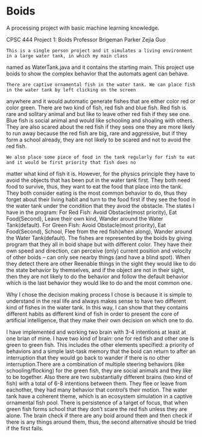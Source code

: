 # Boids
A processing project with basic machine learning knowledge.

CPSC 444 Project 1: Boids
Professor Brigeman
Parker Zejia Guo

	This is a single person project and it simulates a living environment in a large water tank, in which my main class 
  named as WaterTank.java and it contains the starting main. This project use boids to show the complex behavior that 
  the automats agent can behave.

	There are captive ornamental fish in the water tank. We can place fish in the water tank by left clicking on the screen
  anywhere and it would automatic generate fishes that are either color red or color green. There are two kind of fish,
  red fish and blue fish. Red fish is rare and solitary animal and but like to leave other red fish if they see one. Blue
  fish is social animal and would like schooling and shoaling with others. They are also scared about the red fish if they 
  sees one they are more likely to run away because the red fish are big, rare and aggressive, but if they form a school
  already, they are not likely to be scared and not to avoid the red fish.

	We also place some piece of food in the tank regularly for fish to eat and it would be first priority that fish does no 
  matter what kind of fish it is. However, for the physics principle they have to avoid the objects that has been put in the 
  water tank first.  They both need food to survive, thus, they want to eat the food that place into the tank. They both
  consider eating is the most common behavior to do, thus they forget about their living habit and turn to the food first
  if they see the food in the water tank under the condition that they avoid the obstacle.
  The states I have in the program: 
  For Red Fish: Avoid Obstacle(most priority), Eat Food(Second), Leave their own kind, Wander around the Water Tank(default).
  For Green Fish: Avoid Obstacle(most priority), Eat Food(Second), School, Flee from the red fish(when along), Wander around 
  the Water Tank(default).
  The fishes are represented by the boids by giving program that they all in boid shape but with different color. They have
  their own speed and direction, can perceive (only) current position and velocity of other boids – can only see nearby
  things (and have a blind spot). When they detect there are other Reenable things in the sight they would like to do
  the state behavior by themselves, and if the object are not in their sight, then they are not likely to do the behavior 
  and follow the default behavior which is the last behavior they would like to do and the most common one. 

  Why I chose the decision making process I chose is because it is simple to understand in the real life and always makes 
  sense to have two different kind of fishes in the water tank. In this way, I can show  that they contains different habits
  as different kind of fish in order to present the core of artificial intelligence, that they make their own decision on
  which one to do.

  I have implemented and working two brain with 3-4 intentions at least at one brian of mine. I have two kind of brain: 
  one for red fish and other one Is green to green fish. This includes the other elements specified: a priority of behaviors
  and a simple last-task memory that the boid can return to after an interruption that they would go back to wander if there
  is no other interruption.There are a combination of multiple steering behaviors (like schooling/flocking) for the green fish,
  they are social animals and they like to be together. Also there are two substantially different brains (two kind of fish)
  with a total of 6-8 intentions between them. They flee or leave from eachother, they had many behavior that control’s their
  motion. The water tank have a coherent theme, which is an ecosystem simulation in a captive ornamental fish pool. There is 
  persistence of a target of focus, that when green fish forms school that they don’t scare the red fish unless they are alone.
  The brain check if there are any boid around them and then check if there is any things around them, thus,
  the second alternative should be tried if the first fails.








